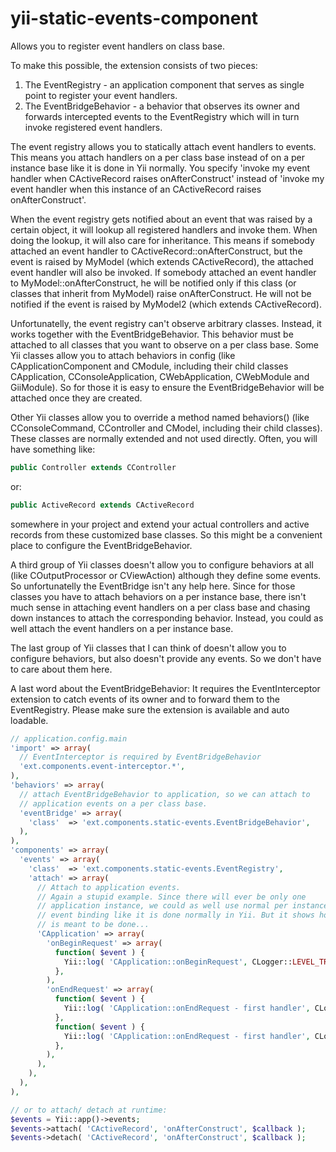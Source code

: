 yii-static-events-component
===========================

Allows you to register event handlers on class base.

To make this possible, the extension consists of two pieces:

1. The EventRegistry - an application component that serves as single point
   to register your event handlers.
2. The EventBridgeBehavior - a behavior that observes its owner and forwards
   intercepted events to the EventRegistry which will in turn invoke registered
   event handlers.

The event registry allows you to statically attach event handlers to events.
This means you attach handlers on a per class base instead of on a per
instance base like it is done in Yii normally. You specify 'invoke my event
handler when CActiveRecord raises onAfterConstruct' instead of 'invoke my
event handler when this instance of an CActiveRecord raises
onAfterConstruct'.

When the event registry gets notified about an event that was raised by a
certain object, it will lookup all registered handlers and invoke them. When
doing the lookup, it will also care for inheritance. This means if somebody
attached an event handler to CActiveRecord::onAfterConstruct, but the event
is raised by MyModel (which extends CActiveRecord), the attached event
handler will also be invoked. If somebody attached an event handler to
MyModel::onAfterConstruct, he will be notified only if this class (or
classes that inherit from MyModel) raise onAfterConstruct. He will not be
notified if the event is raised by MyModel2 (which extends CActiveRecord).

Unfortunatelly, the event registry can't observe arbitrary classes. Instead,
it works together with the EventBridgeBehavior. This behavior must be
attached to all classes that you want to observe on a per class base. Some
Yii classes allow you to attach behaviors in config (like
CApplicationComponent and CModule, including their child classes
CApplication, CConsoleApplication, CWebApplication, CWebModule and
GiiModule). So for those it is easy to ensure the EventBridgeBehavior will
be attached once they are created.

Other Yii classes allow you to override a method named behaviors() (like
CConsoleCommand, CController and CModel, including their child classes).
These classes are normally extended and not used directly. Often, you will
have something like:

~~~~~php
public Controller extends CController
~~~~~

or:

~~~~~php
public ActiveRecord extends CActiveRecord
~~~~~

somewhere in your project and extend your actual controllers and active
records from these customized base classes. So this might be a convenient
place to configure the EventBridgeBehavior.

A third group of Yii classes doesn't allow you to configure behaviors at
all (like COutputProcessor or CViewAction) although they define some events.
So unfortunatelly the EventBridge isn't any help here. Since for those
classes you have to attach behaviors on a per instance base, there isn't
much sense in attaching event handlers on a per class base and chasing down
instances to attach the corresponding behavior. Instead, you could as well
attach the event handlers on a per instance base.

The last group of Yii classes that I can think of doesn't allow you to
configure behaviors, but also doesn't provide any events. So we don't have
to care about them here.

A last word about the EventBridgeBehavior: It requires the EventInterceptor
extension to catch events of its owner and to forward them to the
EventRegistry. Please make sure the extension is available and auto
loadable.

~~~~~php
// application.config.main
'import' => array(
  // EventInterceptor is required by EventBridgeBehavior
  'ext.components.event-interceptor.*',
),
'behaviors' => array(
  // attach EventBridgeBehavior to application, so we can attach to
  // application events on a per class base.
  'eventBridge' => array(
    'class'  => 'ext.components.static-events.EventBridgeBehavior',
  ),
),
'components' => array(
  'events' => array(
    'class'  => 'ext.components.static-events.EventRegistry',
    'attach' => array(
      // Attach to application events.
      // Again a stupid example. Since there will ever be only one
      // application instance, we could as well use normal per instance
      // event binding like it is done normally in Yii. But it shows how it
      // is meant to be done...
      'CApplication' => array(
        'onBeginRequest' => array(
          function( $event ) {
            Yii::log( 'CApplication::onBeginRequest', CLogger::LEVEL_TRACE );
          },
        ),
        'onEndRequest' => array(
          function( $event ) {
            Yii::log( 'CApplication::onEndRequest - first handler', CLogger::LEVEL_TRACE );
          },
          function( $event ) {
            Yii::log( 'CApplication::onEndRequest - first handler', CLogger::LEVEL_TRACE );
          },
        ),
      ),
    ),
  ),
),

// or to attach/ detach at runtime:
$events = Yii::app()->events;
$events->attach( 'CActiveRecord', 'onAfterConstruct', $callback );
$events->detach( 'CActiveRecord', 'onAfterConstruct', $callback );

~~~~~
